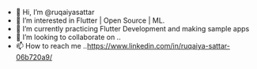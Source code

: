 - 👋 Hi, I’m @ruqaiyasattar
- 👀 I’m interested in Flutter | Open Source | ML.
- 🌱 I’m currently practicing Flutter Development and making sample apps
- 💞️ I’m looking to collaborate on ..
- 📫 How to reach me ..https://www.linkedin.com/in/ruqaiya-sattar-06b720a9/

<!---
ruqaiyasattar/ruqaiyasattar is a ✨ special ✨ repository because its `README.md` (this file) appears on your GitHub profile.
You can click the Preview link to take a look at your changes.
--->
